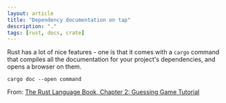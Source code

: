 ```yaml
---
layout: article
title: "Dependency documentation on tap"
description: "."
tags: [rust, docs, crate]
---
```

Rust has a lot of nice features - one is that it comes with a `cargo` command that compiles all the documentation for your project's dependencies, and opens a browser on them.

    cargo doc --open command

From: [The Rust Language Book, Chapter 2: Guessing Game Tutorial](https://doc.rust-lang.org/book/ch02-00-guessing-game-tutorial.html)
